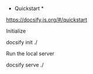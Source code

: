 * Quickstart *

https://docsify.js.org/#/quickstart

Initialize

docsify init ./

Run the local server

docsify serve ./
